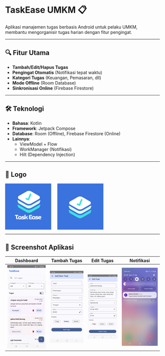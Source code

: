 # TaskEase UMKM 📋

Aplikasi manajemen tugas berbasis Android untuk pelaku UMKM, membantu mengorganisir tugas harian
dengan fitur pengingat.

---

## 🔍 Fitur Utama

- **Tambah/Edit/Hapus Tugas**
- **Pengingat Otomatis** (Notifikasi tepat waktu)
- **Kategori Tugas** (Keuangan, Pemasaran, dll)
- **Mode Offline** (Room Database)
- **Sinkronisasi Online** (Firebase Firestore)

---

## 🛠 Teknologi

- **Bahasa**: Kotlin
- **Framework**: Jetpack Compose
- **Database**: Room (Offline), Firebase Firestore (Online)
- **Lainnya**:
    - ViewModel + Flow
    - WorkManager (Notifikasi)
    - Hilt (Dependency Injection)

---

## 🎨 Logo
<div style="display: flex; align-items: center; gap: 20px;">
  <img src="app/src/main/res/drawable/logo_taskease_text.png" width="150" alt="TaskEase">
  <img src="app/src/main/res/drawable/logo_taskease_icon.png" width="150" alt="Icon">
</div>

---

## 📸 Screenshot Aplikasi

| Dashboard                                                      | Tambah Tugas                                          | Edit Tugas                                           | Notifikasi                                                  |
|----------------------------------------------------------------|-------------------------------------------------------|------------------------------------------------------|-------------------------------------------------------------|
| ![Dashboard](app/src/main/res/drawable/taskease_dashboard.png) | ![Tambah](app/src/main/res/drawable/taskease_add.png) | ![Edit](app/src/main/res/drawable/taskease_edit.png) | ![Notif](app/src/main/res/drawable/taskease_notifikasi.png) |